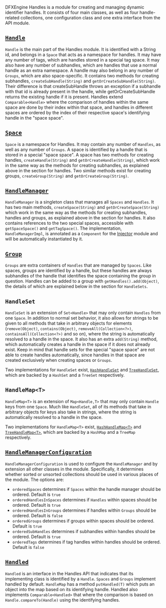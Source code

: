 DFXEngine Handles is a module for creating and managing dynamic identifier handles. It consists of four main classes, as 
well as four handle-related collections, one configuration class and one extra interface from the API module.

## [`Handle`](src/main/java/me/datafox/dfxengine/handles/HandleImpl.java)

`Handle` is the main part of the Handles module. It is identified with a String id, and belongs in a `Space` that acts
as a namespace for handles. It may have any number of tags, which are handles stored in a special tag space. It may also
have any number of subhandles, which are handles that use a normal handle as an extra namespace. A handle may also 
belong in any number of `Groups`, which are also space-specific. It contains two methods for creating subhandles, 
`createSubHandle(String)` and `getOrCreateSubHandle(String)`. Their difference is that createSubHandle throws an 
exception if a subhandle with that id is already present in the handle, while getOrCreateSubHandle returns the existing 
handle if it is present. Handles extend `Comparable<Handle>` where the comparison of handles within the same space are
done by their index within that space, and handles in different spaces are ordered by the index of their respective 
space's identifying handle in the "space space".

## [`Space`](src/main/java/me/datafox/dfxengine/handles/SpaceImpl.java)

`Space` is a namespace for Handles. It may contain any number of `Handles`, as well as any number of `Groups`. A space 
is identified by a handle that is stored in a special "space space". A space has two methods for creating handles, 
`createHandle(String)` and `getOrCreateHandle(String)`, which work in the same way as the methods for creating 
subhandles, as explained above in the section for handles. Two similar methods exist for creating groups, 
`createGroup(String)` and `getOrCreateGroup(String)`.

## [`HandleManager`](src/main/java/me/datafox/dfxengine/handles/HandleManagerImpl.java)

`HandleManager` is a singleton class that manages all `Spaces` and `Handles`. It has two main methods, 
`createSpace(String)` and `getOrCreateSpace(String)` which work in the same way as the methods for creating subhandles, 
handles and groups, as explained above in the section for handles. It also contains references to the two special 
spaces, accessible with `getSpaceSpace()` and `getTagSpace()`. The implementation, `HandleManagerImpl`, is annotated as 
a `Component` for the [Injector](../injector) module and will be automatically instantiated by it.

## [`Group`](src/main/java/me/datafox/dfxengine/handles/GroupImpl.java)

`Groups` are extra containers of `Handles` that are managed by `Spaces`. Like spaces, groups are identified by a handle,
but these handles are always subhandles of the handle that identifies the space containing the group in question. 
Handles can be added to a group with `getHandles().add(Object)`, the details of which are explained below in the section
for `HandleSets`.

## `HandleSet`

`HandleSet` is an extension of `Set<Handle>` that may only contain `Handles` from one `Space`. In addition to normal set 
behavior, it also allows for strings to be given to all methods that take in arbitrary objects for elements 
(`remove(Object)`, `contains(Object)`, `removeAll(Collection<?>)`, `containsAll(Collection<?>)` and so on), where the
string is automatically resolved to a handle in the space. It also has an extra `add(String)` method, which 
automatically creates a handle in the space if it does not already exist. Keep in mind that handle sets for the special 
"space space" are not able to create handles automatically, since handles in that space are created exclusively when 
creating spaces or `Groups`.

Two implementations for `HandleSet` exist, 
[`HashHandleSet`](src/main/java/me/datafox/dfxengine/handles/HashHandleSet.java) and
[`TreeHandleSet`](src/main/java/me/datafox/dfxengine/handles/TreeHandleSet.java), which are backed by a `HashSet` and a
`TreeSet` respectively.

## `HandleMap<T>`

`HandleMap<T>` is an extension of `Map<Handle,T>` that may only contain `Handle` keys from one `Space`. Much like 
`HandleSet`, all of its methods that take in arbitrary objects for keys also take in strings, where the string is 
automatically resolved to a handle in the space.

Two implementations for `HandleMap<T>` exist,
[`HashHandleMap<T>`](src/main/java/me/datafox/dfxengine/handles/HashHandleMap.java) and
[`TreeHandleMap<T>`](src/main/java/me/datafox/dfxengine/handles/TreeHandleMap.java), which are backed by a `HashMap` and
a `TreeMap` respectively.

## [`HandleManagerConfiguration`](src/main/java/me/datafox/dfxengine/handles/HandleManagerConfiguration.java)

`HandleManagerConfiguration` is used to configure the `HandleManager` and by extension all other classes in the module.
Specifically, it determines whether sorted or unsorted collections should be used in various places of the module. The
options are:
* `orderedSpaces` determines if `Spaces` within the handle manager should be ordered. Default is `true`
* `orderedHandlesInSpaces` determines if `Handles` within spaces should be ordered. Default is `true`
* `orderedHandlesInGroups` determines if handles within `Groups` should be ordered. Default is `false`
* `orderedGroups` determines if groups within spaces should be ordered. Default is `true`
* `orderedSubHandles` determines if subhandles within handles should be ordered. Default is `true`
* `orderedTags` determines if tag handles within handles should be ordered. Default is `false`

## [`Handled`](../handles-api/src/main/java/me/datafox/dfxengine/handles/api/Handled.java)

`Handled` is an interface in the Handles API that indicates that its implementing class is identified by a `Handle`.
`Spaces` and `Groups` implement handled by default. `HandleMap` has a method `putHandled(T)` which puts an object into
the map based on its identifying handle. Handled also implements `Comparable<Handled>` that where the comparison is 
based on `Handle.compareTo(Handle)` using the identifying handles.